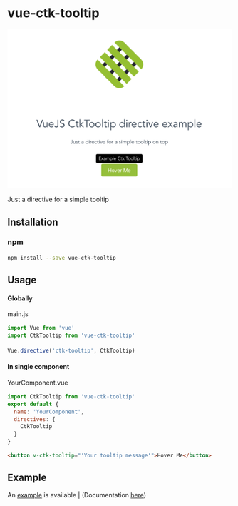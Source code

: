 # vue-ctk-tooltip

![Ctk Tooltip Example](./example/VueCtkTooltip/src/assets/ctk-tooltip-screenshot.png)

Just a directive for a simple tooltip

## Installation

### npm
``` sh
npm install --save vue-ctk-tooltip
```

## Usage

#### Globally
  main.js
```js
import Vue from 'vue'
import CtkTooltip from 'vue-ctk-tooltip'

Vue.directive('ctk-tooltip', CtkTooltip)
```

#### In single component
YourComponent.vue 
```js
import CtkTooltip from 'vue-ctk-tooltip'
export default {
  name: 'YourComponent',
  directives: {
    CtkTooltip
  }
}
```

```html
<button v-ctk-tooltip="'Your tooltip message'">Hover Me</button>
```

## Example
An [example](https://github.com/chronotruck/vue-ctk-tooltip/tree/master/example) is available | (Documentation [here](https://github.com/mimani/vue-just-another-dropdown/blob/master/example/just-another-vue-app/README.md))

